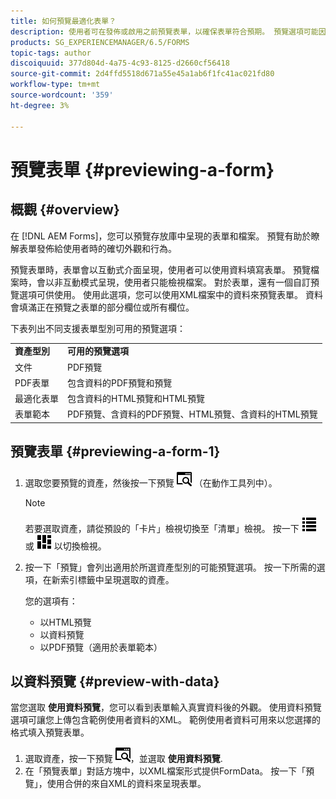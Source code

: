 ```yaml
---
title: 如何預覽最適化表單？
description: 使用者可在發佈或啟用之前預覽表單，以確保表單符合預期。 預覽選項可能因支援的表單型別而異。
products: SG_EXPERIENCEMANAGER/6.5/FORMS
topic-tags: author
discoiquuid: 377d804d-4a75-4c93-8125-d2660cf56418
source-git-commit: 2d4ffd5518d671a55e45a1ab6f1fc41ac021fd80
workflow-type: tm+mt
source-wordcount: '359'
ht-degree: 3%

---
```



# 預覽表單 {#previewing-a-form}

## 概觀 {#overview}

在 [!DNL AEM Forms]，您可以預覽存放庫中呈現的表單和檔案。 預覽有助於瞭解表單發佈給使用者時的確切外觀和行為。

預覽表單時，表單會以互動式介面呈現，使用者可以使用資料填寫表單。 預覽檔案時，會以非互動模式呈現，使用者只能檢視檔案。 對於表單，還有一個自訂預覽選項可供使用。 使用此選項，您可以使用XML檔案中的資料來預覽表單。 資料會填滿正在預覽之表單的部分欄位或所有欄位。

下表列出不同支援表單型別可用的預覽選項：

<table>
 <tbody>
  <tr>
   <td><strong>資產型別</strong><br /> </td>
   <td><strong>可用的預覽選項</strong><br /> </td>
  </tr>
  <tr>
   <td>文件</td>
   <td>PDF預覽</td>
  </tr>
  <tr>
   <td>PDF表單</td>
   <td>包含資料的PDF預覽和預覽<br /> </td>
  </tr>
  <tr>
   <td>最適化表單</td>
   <td>包含資料的HTML預覽和HTML預覽</td>
  </tr>
  <tr>
   <td>表單範本</td>
   <td>PDF預覽、含資料的PDF預覽、HTML預覽、含資料的HTML預覽<br /> </td>
  </tr>
 </tbody>
</table>

## 預覽表單 {#previewing-a-form-1}

1. 選取您要預覽的資產，然後按一下預覽 ![aem6forms_preview](assets/aem6forms_preview.png) （在動作工具列中）。

   >[!NOTE]
   >
   >若要選取資產，請從預設的「卡片」檢視切換至「清單」檢視。 按一下 ![aem6forms_viewlist](assets/aem6forms_viewlist.png) 或 ![aem6forms_viewcard](assets/aem6forms_viewcard.png) 以切換檢視。

1. 按一下「預覽」會列出適用於所選資產型別的可能預覽選項。 按一下所需的選項，在新索引標籤中呈現選取的資產。

   您的選項有：

   * 以HTML預覽
   * 以資料預覽
   * 以PDF預覽（適用於表單範本）

## 以資料預覽 {#preview-with-data}

當您選取 **使用資料預覽**，您可以看到表單輸入真實資料後的外觀。 使用資料預覽選項可讓您上傳包含範例使用者資料的XML。 範例使用者資料可用來以您選擇的格式填入預覽表單。

1. 選取資產，按一下預覽 ![aem6forms_preview](assets/aem6forms_preview.png)，並選取 **使用資料預覽**.
1. 在「預覽表單」對話方塊中，以XML檔案形式提供FormData。 按一下「預覽」，使用合併的來自XML的資料來呈現表單。

